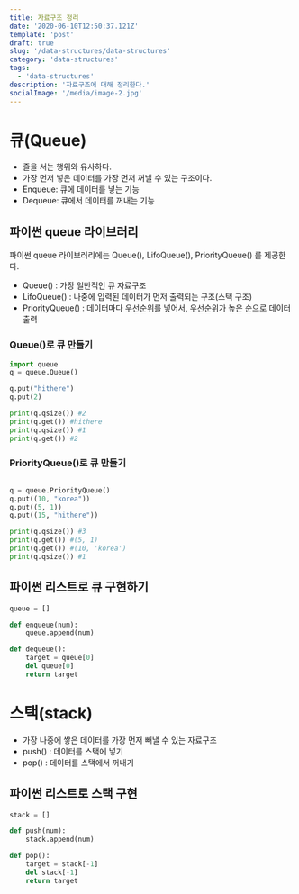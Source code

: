 ```yaml
---
title: 자료구조 정리
date: '2020-06-10T12:50:37.121Z'
template: 'post'
draft: true
slug: '/data-structures/data-structures'
category: 'data-structures'
tags:
  - 'data-structures'
description: '자료구조에 대해 정리한다.'
socialImage: '/media/image-2.jpg'
---
```


# 큐(Queue)

- 줄을 서는 행위와 유사하다.
- 가장 먼저 넣은 데이터를 가장 먼저 꺼낼 수 있는 구조이다.
- Enqueue: 큐에 데이터를 넣는 기능
- Dequeue: 큐에서 데이터를 꺼내는 기능

## 파이썬 queue 라이브러리

파이썬 queue 라이브러리에는 Queue(), LifoQueue(), PriorityQueue() 를 제공한다.

- Queue() : 가장 일반적인 큐 자료구조
- LifoQueue() : 나중에 입력된 데이터가 먼저 출력되는 구조(스택 구조)
- PriorityQueue() : 데이터마다 우선순위를 넣어서, 우선순위가 높은 순으로 데이터 출력

### Queue()로 큐 만들기

```python
import queue
q = queue.Queue()

q.put("hithere")
q.put(2)

print(q.qsize()) #2
print(q.get()) #hithere
print(q.qsize()) #1
print(q.get()) #2
```

### PriorityQueue()로 큐 만들기

```python

q = queue.PriorityQueue()
q.put((10, "korea"))
q.put((5, 1))
q.put((15, "hithere"))

print(q.qsize()) #3
print(q.get()) #(5, 1)
print(q.get()) #(10, 'korea')
print(q.qsize()) #1
```

## 파이썬 리스트로 큐 구현하기

```python
queue = []

def enqueue(num):
    queue.append(num)

def dequeue():
    target = queue[0]
    del queue[0]
    return target
```

# 스택(stack)

- 가장 나중에 쌓은 데이터를 가장 먼저 빼낼 수 있는 자료구조
- push() : 데이터를 스택에 넣기
- pop() : 데이터를 스택에서 꺼내기

## 파이썬 리스트로 스택 구현

```python
stack = []

def push(num):
    stack.append(num)

def pop():
    target = stack[-1]
    del stack[-1]
    return target
```
